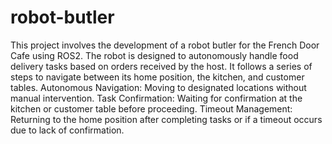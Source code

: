 # robot-butler
This project involves the development of a robot butler for the French Door Cafe using ROS2. The robot is designed to autonomously handle food delivery tasks based on orders received by the host. It follows a series of steps to navigate between its home position, the kitchen, and customer tables. 
 Autonomous Navigation: Moving to designated locations without manual intervention.
 Task Confirmation: Waiting for confirmation at the kitchen or customer table before proceeding.
 Timeout Management: Returning to the home position after completing tasks or if a timeout occurs due to lack of confirmation.
